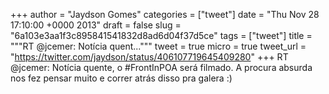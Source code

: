 
+++
author = "Jaydson Gomes"
categories = ["tweet"]
date = "Thu Nov 28 17:10:00 +0000 2013"
draft = false
slug = "6a103e3aa1f3c895841541832d8ad6d04f37d5ce"
tags = ["tweet"]
title = """RT @jcemer: Notícia quent..."""
tweet = true
micro = true
tweet_url = "https://twitter.com/jaydson/status/406107719645409280"
+++
RT @jcemer: Notícia quente, o #FrontInPOA será filmado. A procura absurda nos fez pensar muito e correr atrás disso pra galera :)
